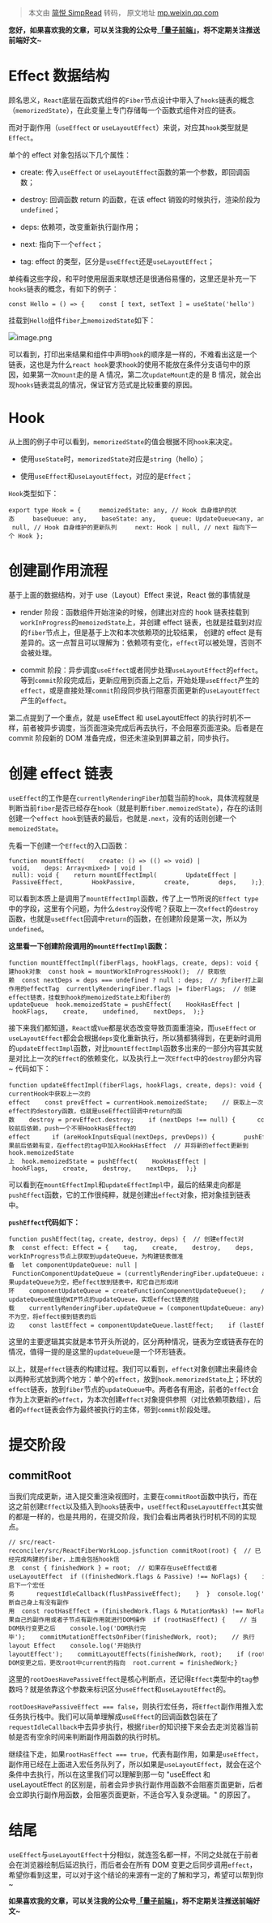 > 本文由 [简悦 SimpRead](http://ksria.com/simpread/) 转码， 原文地址 [mp.weixin.qq.com](https://mp.weixin.qq.com/s/tD4Dz1jDr9r-bnQjomWqZA)

**您好，如果喜欢我的文章，可以关注我的公众号[「量子前端」](https://mp.weixin.qq.com/s?__biz=Mzg4NTk4MjI3NA==&mid=2247483762&idx=1&sn=ec6dc22adeadad8b58cf67c4f3457275&chksm=cfa1d45ff8d65d4937bd7c3076642b1f57691b226a9c6b453a729b014939c7709cf6a4845eb3&token=1905047246&lang=zh_CN&scene=21#wechat_redirect)，将不定期关注推送前端好文~**

Effect 数据结构
===========

顾名思义，`React`底层在函数式组件的`Fiber`节点设计中带入了`hooks`链表的概念（`memorizedState`），在此变量上专门存储每一个函数式组件对应的链表。

而对于副作用（`useEffect` or `useLayoutEffect`）来说，对应其`hook`类型就是`Effect`。

单个的 effect 对象包括以下几个属性：

*   create: 传入`useEffect` or `useLayoutEffect`函数的第一个参数，即回调函数；
    
*   destroy: 回调函数 return 的函数，在该 effect 销毁的时候执行，渲染阶段为`undefined`；
    
*   deps: 依赖项，改变重新执行副作用；
    
*   next: 指向下一个`effect`；
    
*   tag: effect 的类型，区分是`useEffect`还是`useLayoutEffect`；
    

单纯看这些字段，和平时使用层面来联想还是很通俗易懂的，这里还是补充一下`hooks`链表的概念，有如下的例子：

```
const Hello = () => {    const [ text, setText ] = useState('hello')    useEffect(() => {        console.log('effect1')        return () => {            console.log('destory1');        }    })    useLayoutEffect(() => {        console.log('effect2')        return () => {            console.log('destory2');        }    })    return <div>effect</div>}
```

挂载到`Hello`组件`fiber`上`memoizedState`如下：

![](https://mmbiz.qpic.cn/sz_mmbiz_png/IlE1Y2rl1uYQvvvd8gHp6uQoPGBiaIjBCR9DMGqxbtMegRrHESGdKXVeUYTUZ79eia4gZELfWGnJOyvhblib3F2fA/640?wx_fmt=png)image.png

可以看到，打印出来结果和组件中声明`hook`的顺序是一样的，不难看出这是一个链表，这也是为什么`react hook`要求`hook`的使用不能放在条件分支语句中的原因，如果第一次`mount`走的是 A 情况，第二次`updateMount`走的是 B 情况，就会出现`hooks`链表混乱的情况，保证官方范式是比较重要的原因。

Hook
====

从上图的例子中可以看到，`memorizedState`的值会根据不同`hook`来决定。

*   使用`useState`时，`memorizedState`对应是`string`（hello）；
    
*   使用`useEffect`和`useLayoutEffect`，对应的是`Effect`；
    

`Hook`类型如下：

```
export type Hook = {     memoizedState: any, // Hook 自身维护的状态     baseQueue: any,    baseState: any,    queue: UpdateQueue<any, any> | null, // Hook 自身维护的更新队列     next: Hook | null, // next 指向下一个 Hook };
```

创建副作用流程
=======

基于上面的数据结构，对于 use（Layout）Effect 来说，React 做的事情就是

*   render 阶段：函数组件开始渲染的时候，创建出对应的 hook 链表挂载到`workInProgress`的`memoizedState`上，并创建 effect 链表，也就是挂载到对应的`fiber`节点上，但是基于上次和本次依赖项的比较结果， 创建的 effect 是有差异的。这一点暂且可以理解为：依赖项有变化，`effect`可以被处理，否则不会被处理。
    
*   commit 阶段：异步调度`useEffect`或者同步处理`useLayoutEffect`的`effect`。等到`commit`阶段完成后，更新应用到页面上之后，开始处理`useEffect`产生的`effect`，或是直接处理`commit`阶段同步执行阻塞页面更新的`useLayoutEffect`产生的`effect`。
    

第二点提到了一个重点，就是 useEffect 和 useLayoutEffect 的执行时机不一样，前者被异步调度，当页面渲染完成后再去执行，不会阻塞页面渲染。后者是在 commit 阶段新的 DOM 准备完成，但还未渲染到屏幕之前，同步执行。

创建 effect 链表
============

`useEffect`的工作是在`currentlyRenderingFiber`加载当前的`hook`，具体流程就是判断当前`fiber`是否已经存在`hook`（就是判断`fiber.memoizedState`），存在的话则创建一个`effect hook`到链表的最后，也就是`.next`，没有的话则创建一个`memoizedState`。

先看一下创建一个`Effect`的入口函数：

```
function mountEffect(    create: () => (() => void) | void,    deps: Array<mixed> | void | null): void {    return mountEffectImpl(        UpdateEffect | PassiveEffect,        HookPassive,        create,        deps,    );};
```

可以看到本质上是调用了`mountEffectImpl`函数，传了上一节所说的`Effect type`中的字段，这里有个问题，为什么`destroy`没传呢？获取上一次`effect`的`destroy`函数，也就是`useEffect`回调中`return`的函数，在创建阶段是第一次，所以为`undefined`。

**这里看一下创建阶段调用的`mountEffectImpl`函数：**

```
function mountEffectImpl(fiberFlags, hookFlags, create, deps): void {  // 创建hook对象  const hook = mountWorkInProgressHook();  // 获取依赖  const nextDeps = deps === undefined ? null : deps;  // 为fiber打上副作用的effectTag  currentlyRenderingFiber.flags |= fiberFlags;  // 创建effect链表，挂载到hook的memoizedState上和fiber的updateQueue  hook.memoizedState = pushEffect(    HookHasEffect | hookFlags,    create,    undefined,    nextDeps,  );}
```

接下来我们都知道，`React`或`Vue`都是状态改变导致页面重渲染，而`useEffect` or `useLayoutEffect`都会会根据`deps`变化重新执行，所以猜都猜得到，在更新时调用的`updateEffectImpl`函数，对比`mountEffectImpl`函数多出来的一部分内容其实就是对比上一次的`Effect`的依赖变化，以及执行上一次`Effect`中的`destroy`部分内容~ 代码如下：

```
function updateEffectImpl(fiberFlags, hookFlags, create, deps): void {  const hook = updateWorkInProgressHook();  const nextDeps = deps === undefined ? null : deps;  let destroy = undefined;  if (currentHook !== null) {    // 从currentHook中获取上一次的effect    const prevEffect = currentHook.memoizedState;    // 获取上一次effect的destory函数，也就是useEffect回调中return的函数    destroy = prevEffect.destroy;    if (nextDeps !== null) {      const prevDeps = prevEffect.deps;      // 比较前后依赖，push一个不带HookHasEffect的effect      if (areHookInputsEqual(nextDeps, prevDeps)) {        pushEffect(hookFlags, create, destroy, nextDeps);        return;      }    }  }  currentlyRenderingFiber.flags |= fiberFlags;  // 如果前后依赖有变，在effect的tag中加入HookHasEffect  // 并将新的effect更新到hook.memoizedState上  hook.memoizedState = pushEffect(    HookHasEffect | hookFlags,    create,    destroy,    nextDeps,  );}
```

可以看到在`mountEffectImpl`和`updateEffectImpl`中，最后的结果走向都是`pushEffect`函数，它的工作很纯粹，就是创建出`effect`对象，把对象挂到链表中。

**`pushEffect`代码如下：**

```
function pushEffect(tag, create, destroy, deps) {  // 创建effect对象  const effect: Effect = {    tag,    create,    destroy,    deps,    // Circular    next: (null: any),  };  // 从workInProgress节点上获取到updateQueue，为构建链表做准备  let componentUpdateQueue: null | FunctionComponentUpdateQueue = (currentlyRenderingFiber.updateQueue: any);  if (componentUpdateQueue === null) {    // 如果updateQueue为空，把effect放到链表中，和它自己形成闭环    componentUpdateQueue = createFunctionComponentUpdateQueue();    // 将updateQueue赋值给WIP节点的updateQueue，实现effect链表的挂载    currentlyRenderingFiber.updateQueue = (componentUpdateQueue: any);    componentUpdateQueue.lastEffect = effect.next = effect;  } else {    // updateQueue不为空，将effect接到链表的后边    const lastEffect = componentUpdateQueue.lastEffect;    if (lastEffect === null) {      componentUpdateQueue.lastEffect = effect.next = effect;    } else {      const firstEffect = lastEffect.next;      lastEffect.next = effect;      effect.next = firstEffect;      componentUpdateQueue.lastEffect = effect;    }  }  return effect;}
```

这里的主要逻辑其实就是本节开头所说的，区分两种情况，链表为空或链表存在的情况，值得一提的是这里的`updateQueue`是一个环形链表。

以上，就是`effect`链表的构建过程。我们可以看到，`effect`对象创建出来最终会以两种形式放到两个地方：单个的`effect`，放到`hook.memorizedState`上；环状的`effect`链表，放到`fiber`节点的`updateQueue`中。两者各有用途，前者的`effect`会作为上次更新的`effect`，为本次创建`effect`对象提供参照（对比依赖项数组），后者的`effect`链表会作为最终被执行的主体，带到`commit`阶段处理。

提交阶段
====

commitRoot
----------

当我们完成更新，进入提交重渲染视图时，主要在`commitRoot`函数中执行，而在这之前创建`Effect`以及插入到`hooks`链表中，`useEffect`和`useLayoutEffect`其实做的都是一样的，也是共用的，在提交阶段，我们会看出两者执行时机不同的实现点。

```
// src/react-reconciler/src/ReactFiberWorkLoop.jsfunction commitRoot(root) {  // 已经完成构建的fiber，上面会包括hook信息  const { finishedWork } = root;  // 如果存在useEffect或者useLayoutEffect  if ((finishedWork.flags & Passive) !== NoFlags) {    if (!rootDoesHavePassiveEffect) {      rootDoesHavePassiveEffect = true;      // 开启下一个宏任务      requestIdleCallback(flushPassiveEffect);    }  }  console.log('start commit.');    // 判断自己身上有没有副作用  const rootHasEffect = (finishedWork.flags & MutationMask) !== NoFlags;  // 如果自己的副作用或者子节点有副作用就进行DOM操作  if (rootHasEffect) {    // 当DOM执行变更之后    console.log('DOM执行完毕');    commitMutationEffectsOnFiber(finishedWork, root);    // 执行layout Effect    console.log('开始执行layoutEffect');    commitLayoutEffects(finishedWork, root);    if (rootDoesHavePassiveEffect) {      rootDoesHavePassiveEffect = false;      rootWithPendingPassiveEffects = root;    }  }  // 等DOM变更之后，更改root中current的指向  root.current = finishedWork;}
```

这里的`rootDoesHavePassiveEffect`是核心判断点，还记得`Effect`类型中的`tag`参数吗？就是依靠这个参数来标识区分`useEffect`和`useLayoutEffect`的。

`rootDoesHavePassiveEffect === false`，则执行宏任务，将`Effect`副作用推入宏任务执行栈中。我们可以简单理解成`useEffect`的回调函数包装在了`requestIdleCallback`中去异步执行，根据`fiber`的知识接下来会去走浏览器当前帧是否有空余时间来判断副作用函数的执行时机。

继续往下走，如果`rootHasEffect === true`，代表有副作用，如果是`useEffect`，副作用已经在上面进入宏任务队列了，所以如果是`useLayoutEffect`，就会在这个条件中去执行，所以在这里我们可以理解到那一句 "useEffect 和 useLayoutEffect 的区别是，前者会异步执行副作用函数不会阻塞页面更新，后者会立即执行副作用函数，会阻塞页面更新，不适合写入复杂逻辑。" 的原因了。

结尾
==

`useEffect`与`useLayoutEffect`十分相似，就连签名都一样，不同之处就在于前者会在浏览器绘制后延迟执行，而后者会在所有 DOM 变更之后同步调用`effect`，希望你看到这里，可以对于这个结论的来源有一定的了解和学习，希望可以帮到你~

**如果喜欢我的文章，可以关注我的公众号[「量子前端」](https://mp.weixin.qq.com/s?__biz=Mzg4NTk4MjI3NA==&mid=2247483762&idx=1&sn=ec6dc22adeadad8b58cf67c4f3457275&chksm=cfa1d45ff8d65d4937bd7c3076642b1f57691b226a9c6b453a729b014939c7709cf6a4845eb3&token=1905047246&lang=zh_CN&scene=21#wechat_redirect)，将不定期关注推送前端好文~**